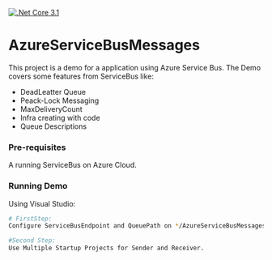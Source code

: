[![.Net Core 3.1](https://img.shields.io/badge/.NET%20Core-3.1-green)](https://dotnet.microsoft.com/download/dotnet-core/3.1)

# AzureServiceBusMessages

This project is a demo for a application using Azure Service Bus.
The Demo covers some features from ServiceBus like:
  - DeadLeatter Queue
  - Peack-Lock Messaging
  - MaxDeliveryCount
  - Infra creating with code
  - Queue Descriptions

### Pre-requisites

A running ServiceBus on Azure Cloud.

### Running Demo

Using Visual Studio: 

```sh
# FirstStep:
Configure ServiceBusEndpoint and QueuePath on */AzureServiceBusMessages/Settings.cs*

#Second Step: 
Use Multiple Startup Projects for Sender and Receiver.
```
